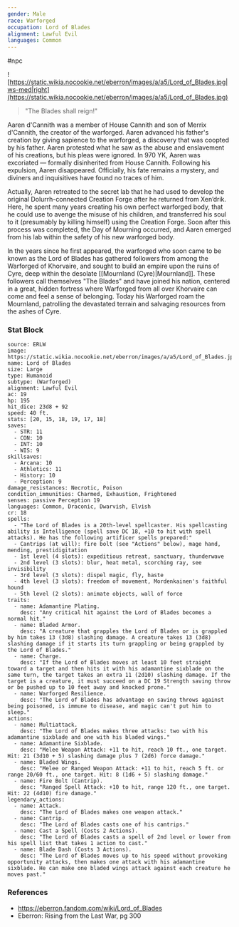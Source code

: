 ```yaml
---
gender: Male
race: Warforged
occupation: Lord of Blades
alignment: Lawful Evil
languages: Common
---
```

 #npc 

![https://static.wikia.nocookie.net/eberron/images/a/a5/Lord_of_Blades.jpg|ws-med|right](https://static.wikia.nocookie.net/eberron/images/a/a5/Lord_of_Blades.jpg)

>"The Blades shall reign!"

Aaren d'Cannith was a member of House Cannith and son of Merrix d'Cannith, the creator of the warforged. Aaren advanced his father's creation by giving sapience to the warforged, a discovery that was coopted by his father. Aaren protested what he saw as the abuse and enslavement of his creations, but his pleas were ignored. In 970 YK, Aaren was excoriated — formally disinherited from House Cannith. Following his expulsion, Aaren disappeared. Officially, his fate remains a mystery, and diviners and inquisitives have found no traces of him.

Actually, Aaren retreated to the secret lab that he had used to develop the original Dolurrh-connected Creation Forge after he returned from Xen’drik. Here, he spent many years creating his own perfect warforged body, that he could use to avenge the misuse of his children, and transferred his soul to it (presumably by killing himself) using the Creation Forge. Soon after this process was completed, the Day of Mourning occurred, and Aaren emerged from his lab within the safety of his new warforged body.

In the years since he first appeared, the warforged who soon came to be known as the Lord of Blades has gathered followers from among the Warforged of Khorvaire, and sought to build an empire upon the ruins of Cyre, deep within the desolate [[Mournland (Cyre)|Mournland]]. These followers call themselves "The Blades" and have joined his nation, centered in a great, hidden fortress where Warforged from all over Khorvaire can come and feel a sense of belonging. Today his Warforged roam the Mournland, patrolling the devastated terrain and salvaging resources from the ashes of Cyre.

### Stat Block

```statblock
source: ERLW
image: https://static.wikia.nocookie.net/eberron/images/a/a5/Lord_of_Blades.jpg
name: Lord of Blades
size: Large
type: Humanoid
subtype: (Warforged)
alignment: Lawful Evil
ac: 19
hp: 195
hit_dice: 23d8 + 92
speed: 40 ft.
stats: [20, 15, 18, 19, 17, 18]
saves:
  - STR: 11
  - CON: 10
  - INT: 10
  - WIS: 9
skillsaves:
  - Arcana: 10
  - Athletics: 11
  - History: 10
  - Perception: 9
damage_resistances: Necrotic, Poison
condition_immunities: Charmed, Exhaustion, Frightened
senses: passive Perception 19
languages: Common, Draconic, Dwarvish, Elvish
cr: 18
spells:
  - "The Lord of Blades is a 20th-level spellcaster. His spellcasting ability is Intelligence (spell save DC 18, +10 to hit with spell attacks). He has the following artificer spells prepared:"
  - Cantrips (at will): fire bolt (see "Actions" below), mage hand, mending, prestidigitation
  - 1st level (4 slots): expeditious retreat, sanctuary, thunderwave
  - 2nd level (3 slots): blur, heat metal, scorching ray, see invisibility
  - 3rd level (3 slots): dispel magic, fly, haste
  - 4th level (3 slots): freedom of movement, Mordenkainen's faithful hound
  - 5th level (2 slots): animate objects, wall of force
traits:
  - name: Adamantine Plating.
    desc: "Any critical hit against the Lord of Blades becomes a normal hit."
  - name: Bladed Armor.
    desc: "A creature that grapples the Lord of Blades or is grappled by him takes 13 (3d8) slashing damage. A creature takes 13 (3d8) slashing damage if it starts its turn grappling or being grappled by the Lord of Blades."
  - name: Charge.
    desc: "If the Lord of Blades moves at least 10 feet straight toward a target and then hits it with his adamantine sixblade on the same turn, the target takes an extra 11 (2d10) slashing damage. If the target is a creature, it must succeed on a DC 19 Strength saving throw or be pushed up to 10 feet away and knocked prone."
  - name: Warforged Resilience.
    desc: "The Lord of Blades has advantage on saving throws against being poisoned, is immune to disease, and magic can't put him to sleep."
actions:
  - name: Multiattack.
    desc: "The Lord of Blades makes three attacks: two with his adamantine sixblade and one with his bladed wings."
  - name: Adamantine Sixblade.
    desc: "Melee Weapon Attack: +11 to hit, reach 10 ft., one target. Hit: 21 (3d10 + 5) slashing damage plus 7 (2d6) force damage."
  - name: Bladed Wings.
    desc: "Melee or Ranged Weapon Attack: +11 to hit, reach 5 ft. or range 20/60 ft., one target. Hit: 8 (1d6 + 5) slashing damage."
  - name: Fire Bolt (Cantrip).
    desc: "Ranged Spell Attack: +10 to hit, range 120 ft., one target. Hit: 22 (4d10) fire damage."
legendary_actions:
  - name: Attack.
    desc: "The Lord of Blades makes one weapon attack."
  - name: Cantrip.
    desc: "The Lord of Blades casts one of his cantrips."
  - name: Cast a Spell (Costs 2 Actions).
    desc: "The Lord of Blades casts a spell of 2nd level or lower from his spell list that takes 1 action to cast."
  - name: Blade Dash (Costs 3 Actions).
    desc: "The Lord of Blades moves up to his speed without provoking opportunity attacks, then makes one attack with his adamantine sixblade. He can make one bladed wings attack against each creature he moves past."
```

### References

* https://eberron.fandom.com/wiki/Lord_of_Blades
* Eberron: Rising from the Last War, pg 300
